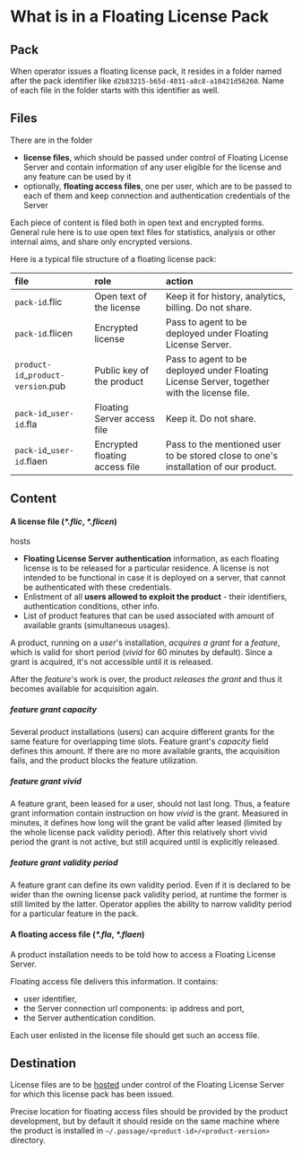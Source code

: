 <!--
tags: licensing, floating
stories: floating-licensing:20
actors: lic-operator, app-user, agent
-->
What is in a Floating License Pack
===

Pack
---

When operator issues a floating license pack, it resides in a folder named after the pack identifier like `d2b83215-b65d-4031-a8c8-a10421d56260`.
Name of each file in the folder starts with this identifier as well. 

Files
---
There are in the folder
 - **license files**, which should be passed under control of Floating License Server and contain information of any user eligible for the license and any feature can be used by it
 - optionally, **floating access files**, one per user, which are to be passed to each of them and keep connection and authentication credentials of the Server

Each piece of content is filed both in open text and encrypted forms. General rule here is to use open text files for statistics, analysis or other internal aims, and share only encrypted versions. 

Here is a typical file structure of a floating license pack:

|file|role|action|
|:---|:---|:---|
|`pack-id`.flic|Open text of the license|Keep it for history, analytics, billing. Do not share.|
|`pack-id`.flicen|Encrypted license|Pass to agent to be deployed under Floating License Server.|
|`product-id`_`product-version`.pub|Public key of the product|Pass to agent to be deployed under Floating License Server, together with the license file.|
|`pack-id`_`user-id`.fla|Floating Server access file|Keep it. Do not share.|
|`pack-id`_`user-id`.flaen|Encrypted floating access file|Pass to the mentioned user to be stored close to one's installation of our product.|

Content
---
#### A license file (_*.flic_, _*.flicen_) 
hosts
   - **Floating License Server authentication** information, as each floating license is to be released for a particular residence. A license is not intended to be functional in case it is deployed on a server, that cannot be authenticated with these credentials.
   - Enlistment of all **users allowed to exploit the product** - their identifiers, authentication conditions, other info.
   - List of product features that can be used associated with amount of available grants (simultaneous usages). 
  
A product, running on a _user_'s installation, _acquires a grant_ for a _feature_, which is valid for short period (_vivid_ for 60 minutes by default). 
Since a grant is acquired, it's not accessible until it is released. 

After the _feature_'s work is over, the product _releases the grant_ and thus it becomes available for acquisition again.

##### feature grant capacity
Several product installations (users) can acquire different grants for the same feature for overlapping time slots. 
Feature grant's _capacity_ field defines this amount.
If there are no more available grants, the acquisition fails, and the product blocks the feature utilization. 

##### feature grant vivid 
A feature grant, been leased for a user, should not last long. 
Thus, a feature grant information contain instruction on how _vivid_ is the grant. 
Measured in minutes, it defines how long will the grant be valid after leased (limited by the whole license pack validity period).
After this relatively short vivid period the grant is not active, but still acquired until is explicitly released.

##### feature grant validity period
A feature grant can define its own validity period. Even if it is declared to be wider than the owning license pack validity period, at runtime the former is still limited by the latter.
Operator applies the ability to narrow validity period for a particular feature in the pack.
 
#### A floating access file (_*.fla_, _*.flaen_)
A product installation needs to be told how to access a Floating License Server. 

Floating access file delivers this information. It contains:
  - user identifier,
  - the Server connection url components: ip address and port,
  - the Server authentication condition.
  
Each user enlisted in the license file should get such an access file.
  
Destination
---
License files are to be [hosted](floating-server-deploy-license.md) under control of the Floating License Server for which this license pack has been issued.

Precise location for floating access files should be provided by the product development, but by default it should reside on the same machine where the product is installed in `~/.passage/<product-id>/<product-version>` directory. 
